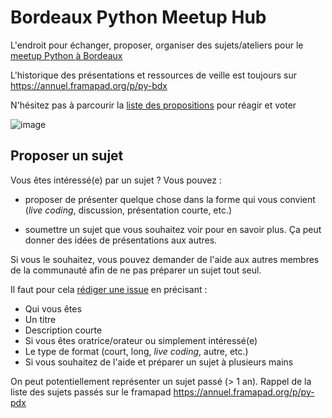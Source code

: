# Bordeaux Python Meetup Hub

L'endroit pour échanger, proposer, organiser des sujets/ateliers pour le [meetup
Python à Bordeaux](https://www.meetup.com/py-bdx/)

L'historique des présentations et ressources de veille est toujours sur
https://annuel.framapad.org/p/py-bdx

N'hésitez pas à parcourir la [liste des
propositions](https://github.com/pybdx/meetup-hub/issues) pour réagir et voter

![image](https://cloud.githubusercontent.com/assets/1388706/21383842/f94e72d8-c767-11e6-9ae3-0443f9a59d17.png)


## Proposer un sujet

Vous êtes intéressé(e) par un sujet ? Vous pouvez :

* proposer de présenter quelque chose dans la forme qui vous convient (*live coding*,
  discussion, présentation courte, etc.)

* soumettre un sujet que vous souhaitez voir pour en savoir plus. Ça peut donner des
  idées de présentations aux autres.

Si vous le souhaitez, vous pouvez demander de l'aide aux autres membres de la
communauté afin de ne pas préparer un sujet tout seul.

Il faut pour cela [rédiger une issue](https://github.com/pybdx/meetup-hub/issues/new)
en précisant :

* Qui vous êtes
* Un titre
* Description courte
* Si vous êtes oratrice/orateur ou simplement intéressé(e)
* Le type de format (court, long, *live coding*, autre, etc.)
* Si vous souhaitez de l'aide et préparer un sujet à plusieurs mains

On peut potentiellement représenter un sujet passé (> 1 an). Rappel de la liste des
sujets passés sur le framapad https://annuel.framapad.org/p/py-pdx
